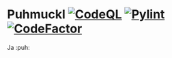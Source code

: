 # Puhmuckl [![CodeQL](https://github.com/Lauchmelder23/Puhmuckl/actions/workflows/codeql-analysis.yml/badge.svg?branch=main)](https://github.com/Lauchmelder23/Puhmuckl/actions/workflows/codeql-analysis.yml) [![Pylint](https://github.com/Lauchmelder23/Puhmuckl/actions/workflows/pylint.yml/badge.svg?branch=main)](https://github.com/Lauchmelder23/Puhmuckl/actions/workflows/pylint.yml) [![CodeFactor](https://www.codefactor.io/repository/github/lauchmelder23/puhmuckl/badge)](https://www.codefactor.io/repository/github/lauchmelder23/puhmuckl)
Ja :puh:
